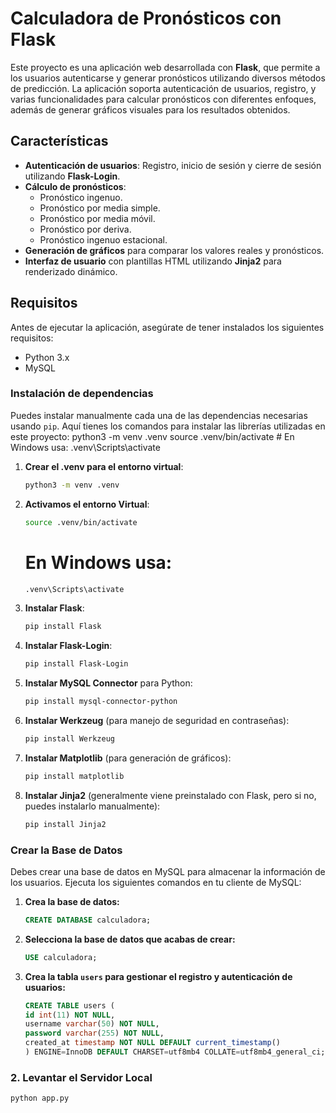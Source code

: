 # Calculadora de Pronósticos con Flask

Este proyecto es una aplicación web desarrollada con **Flask**, que permite a los usuarios autenticarse y generar pronósticos utilizando diversos métodos de predicción. La aplicación soporta autenticación de usuarios, registro, y varias funcionalidades para calcular pronósticos con diferentes enfoques, además de generar gráficos visuales para los resultados obtenidos.

## Características

- **Autenticación de usuarios**: Registro, inicio de sesión y cierre de sesión utilizando **Flask-Login**.
- **Cálculo de pronósticos**:
  - Pronóstico ingenuo.
  - Pronóstico por media simple.
  - Pronóstico por media móvil.
  - Pronóstico por deriva.
  - Pronóstico ingenuo estacional.
- **Generación de gráficos** para comparar los valores reales y pronósticos.
- **Interfaz de usuario** con plantillas HTML utilizando **Jinja2** para renderizado dinámico.

## Requisitos

Antes de ejecutar la aplicación, asegúrate de tener instalados los siguientes requisitos:

- Python 3.x
- MySQL

### Instalación de dependencias

Puedes instalar manualmente cada una de las dependencias necesarias usando `pip`. Aquí tienes los comandos para instalar las librerías utilizadas en este proyecto:
python3 -m venv .venv
source .venv/bin/activate  # En Windows usa: .venv\Scripts\activate

1. **Crear el .venv para el entorno virtual**:

    ```bash
    python3 -m venv .venv
    ```
1. **Activamos el entorno Virtual**:

    ```bash
    source .venv/bin/activate
    ```
    # En Windows usa: 
    ```bash
    .venv\Scripts\activate
    ```
    
1. **Instalar Flask**:

    ```bash
    pip install Flask
    ```

2. **Instalar Flask-Login**:

    ```bash
    pip install Flask-Login
    ```

3. **Instalar MySQL Connector** para Python:

    ```bash
    pip install mysql-connector-python
    ```

4. **Instalar Werkzeug** (para manejo de seguridad en contraseñas):

    ```bash
    pip install Werkzeug
    ```

5. **Instalar Matplotlib** (para generación de gráficos):

    ```bash
    pip install matplotlib
    ```

6. **Instalar Jinja2** (generalmente viene preinstalado con Flask, pero si no, puedes instalarlo manualmente):

    ```bash
    pip install Jinja2
    ```




### Crear la Base de Datos

Debes crear una base de datos en MySQL para almacenar la información de los usuarios. Ejecuta los siguientes comandos en tu cliente de MySQL:

1. **Crea la base de datos:**

    ```sql
    CREATE DATABASE calculadora;
    ```

2. **Selecciona la base de datos que acabas de crear:**

    ```sql
    USE calculadora;
    ```

3. **Crea la tabla `users` para gestionar el registro y autenticación de usuarios:**

    ```sql
    CREATE TABLE users (
    id int(11) NOT NULL,
    username varchar(50) NOT NULL,
    password varchar(255) NOT NULL,
    created_at timestamp NOT NULL DEFAULT current_timestamp()
    ) ENGINE=InnoDB DEFAULT CHARSET=utf8mb4 COLLATE=utf8mb4_general_ci;
    ```

### 2. Levantar el Servidor Local


```python
python app.py
